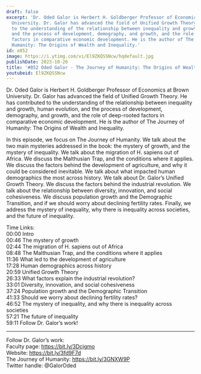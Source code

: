 ```yaml
---
draft: false
excerpt: 'Dr. Oded Galor is Herbert H. Goldberger Professor of Economics at Brown
  University. Dr. Galor has advanced the field of Unified Growth Theory. He has contributed
  to the understanding of the relationship between inequality and growth, human evolution,
  and the process of development, demography, and growth, and the role of deep-rooted
  factors in comparative economic development. He is the author of The Journey of
  Humanity: The Origins of Wealth and Inequality.'
id: e852
image: https://i.ytimg.com/vi/El9ZKQSSNcw/hqdefault.jpg
publishDate: 2023-10-26
title: '#852 Oded Galor - The Journey of Humanity: The Origins of Wealth and Inequality'
youtubeid: El9ZKQSSNcw
---
```

Dr. Oded Galor is Herbert H. Goldberger Professor of Economics at Brown University. Dr. Galor has advanced the field of Unified Growth Theory. He has contributed to the understanding of the relationship between inequality and growth, human evolution, and the process of development, demography, and growth, and the role of deep-rooted factors in comparative economic development. He is the author of The Journey of Humanity: The Origins of Wealth and Inequality.

In this episode, we focus on The Journey of Humanity. We talk about the two main mysteries addressed in the book: the mystery of growth, and the mystery of inequality. We talk about the migration of H. sapiens out of Africa. We discuss the Malthusian Trap, and the conditions where it applies. We discuss the factors behind the development of agriculture, and why it could be considered inevitable. We talk about what impacted human demographics the most across history. We talk about Dr. Galor’s Unified Growth Theory. We discuss the factors behind the industrial revolution. We talk about the relationship between diversity, innovation, and social cohesiveness. We discuss population growth and the Demographic Transition, and if we should worry about declining fertility rates. Finally, we address the mystery of inequality, why there is inequality across societies, and the future of inequality.

Time Links:  
00:00 Intro  
00:46  The mystery of growth  
02:44  The migration of H. sapiens out of Africa  
08:48  The Malthusian Trap, and the conditions where it applies  
11:36  What led to the development of agriculture  
17:28  Human demographics across history  
20:59  Unified Growth Theory  
26:33  What factors explain the industrial revolution?  
33:01  Diversity, innovation, and social cohesiveness  
37:24  Population growth and the Demographic Transition  
41:33  Should we worry about declining fertility rates?  
46:52  The mystery of inequality, and why there is inequality across societies  
57:21  The future of inequality  
59:11  Follow Dr. Galor’s work!

---

Follow Dr. Galor’s work:  
Faculty page: https://bit.ly/3Dcjgmo  
Website: https://bit.ly/3fd9F7d  
The Journey of Humanity: https://bit.ly/3GNXW9P  
Twitter handle: @GalorOded
